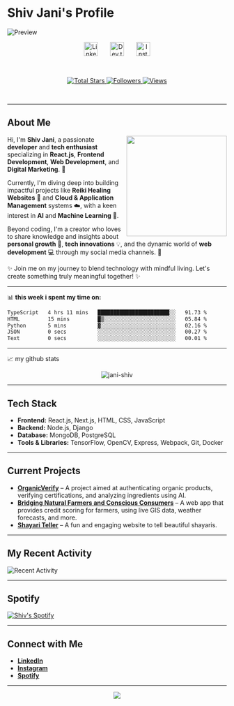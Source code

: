 # Shiv Jani's Profile
![Preview](https://github.com/Jani-shiv/Jani-shiv/blob/main/assets/me.gif)


<!-- Social icons section -->
<p align="center">
  <a href="https://www.linkedin.com/in/shiv-jani-56973a26b/"><img width="32px" alt="LinkedIn" title="LinkedIn" src="https://i.imgur.com/yRpa1dQ.png"/></a>
  &#8287;&#8287;&#8287;&#8287;&#8287;
  <a href="https://dev.to/jani_712"><img width="32px" alt="Dev.to" title="DenverCoder1 Dev.to" src="https://i.imgur.com/mVm29vK.png"></a>
  &#8287;&#8287;&#8287;&#8287;&#8287;
<a href="https://www.instagram.com/jani._.712/" target="_blank">
  <img width="32px" alt="Instagram" title="Follow me on Instagram" src="https://cdn-icons-png.flaticon.com/512/2111/2111463.png" />
</a>
</p>

<br/>

<!-- Social badges section -->
<!-- Badges with custom icons - https://github.com/DenverCoder1/custom-icon-badges -->
<!-- View counter - https://github.com/DenverCoder1/Simple-View-Counter -->
<p align="center">
  <a href="https://github.com/Jani-shiv?tab=repositories&sort=stargazers">
    <img alt="Total Stars" title="Total stars on GitHub" src="https://custom-icon-badges.demolab.com/github/stars/Jani-shiv?color=55960c&style=for-the-badge&labelColor=488207&logo=star" />
  </a>
  <a href="https://github.com/Jani-shiv?tab=followers">
    <img alt="Followers" title="Follow me on GitHub" src="https://custom-icon-badges.demolab.com/github/followers/Jani-shiv?color=236ad3&labelColor=1155ba&style=for-the-badge&logo=person-add&label=Follow&logoColor=white" />
  </a>
  <a href="https://github.com/Jani-shiv">
    <img alt="Views" title="GitHub Profile Views" src="https://komarev.com/ghpvc/?username=Jani-shiv&label=Profile%20views&color=0e75b6&style=for-the-badge" />
  </a>
</p>


<br/>


---

## About Me

<img align='right' src="https://media.giphy.com/media/v1.Y2lkPTc5MGI3NjExdG91ZHhnbGJxbmZjZHRkMjJsOG4yNWM1b2FjYmQzZGNncHJuejZmMCZlcD12MV9naWZzX3NlYXJjaCZjdD1n/RbDKaczqWovIugyJmW/giphy.gif" width="230" />

Hi, I'm **Shiv Jani**, a passionate **developer** and **tech enthusiast** specializing in **React.js**, **Frontend Development**, **Web Development**, and **Digital Marketing**. 🚀

Currently, I'm diving deep into building impactful projects like **Reiki Healing Websites** 🌿 and **Cloud & Application Management** systems ☁️, with a keen interest in **AI** and **Machine Learning** 🤖.

Beyond coding, I'm a creator who loves to share knowledge and insights about **personal growth** 🌱, **tech innovations** 💡, and the dynamic world of **web development** 💻 through my social media channels. 🌟

✨ Join me on my journey to blend technology with mindful living. Let's create something truly meaningful together! ✨


---
📊 **this week i spent my time on:**
<!--START_SECTION:waka-->

```txt
TypeScript   4 hrs 11 mins   ███████████████████████░░   91.73 %
HTML         15 mins         █▒░░░░░░░░░░░░░░░░░░░░░░░   05.84 %
Python       5 mins          ▓░░░░░░░░░░░░░░░░░░░░░░░░   02.16 %
JSON         0 secs          ░░░░░░░░░░░░░░░░░░░░░░░░░   00.27 %
Text         0 secs          ░░░░░░░░░░░░░░░░░░░░░░░░░   00.01 %
```

<!--END_SECTION:waka-->
---
📈 my github stats

<p align="center"> <img src="https://github-readme-stats.vercel.app/api?username=jani-shiv&show_icons=true&theme=gotham" alt="jani-shiv" />

---
## Tech Stack

- **Frontend:** React.js, Next.js, HTML, CSS, JavaScript
- **Backend:** Node.js, Django
- **Database:** MongoDB, PostgreSQL
- **Tools & Libraries:** TensorFlow, OpenCV, Express, Webpack, Git, Docker

---

## Current Projects

- **[OrganicVerify](#)** – A project aimed at authenticating organic products, verifying certifications, and analyzing ingredients using AI. 
- **[Bridging Natural Farmers and Conscious Consumers](#)** – A web app that provides credit scoring for farmers, using live GIS data, weather forecasts, and more.
- **[Shayari Teller](#)** – A fun and engaging website to tell beautiful shayaris.

---

## My Recent Activity

![Recent Activity](https://github-readme-activity-graph.vercel.app/graph?username=jani-shiv&theme=github-dark-dimmed&custom_title=Shiv%20Jani%20Activity%20Graph)

---

## Spotify

[![Shiv's Spotify](https://spotify-github-profile.kittinanx.com/api/view?uid=11147618695&cover_image=true&theme=novatorem&show_offline=true&background_color=121212&interchange=false&bar_color=53b14f&bar_color_cover=false)](https://open.spotify.com/user/11147618695)

---

## Connect with Me

- **[LinkedIn](https://www.linkedin.com/in/shiv-jani-56973a26b/)**
- **[Instagram](https://www.instagram.com/jani._.712/)**
- **[Spotify](https://open.spotify.com/user/11147618695)**

---

<p align="center">
  <img src="https://capsule-render.vercel.app/api?type=waving&color=gradient&height=60&section=footer"/>
</p>
